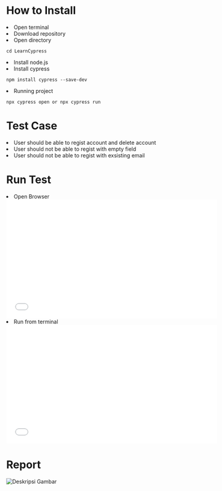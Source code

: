<h1> How to Install </h1>
<u></u>
<li>Open terminal</li>
<li>Download repository</li>
<li>Open directory <pre><code>cd LearnCypress</code></pre> </li>
<li>Install node.js</li>
<li>Install cypress</li>
   <pre><code>npm install cypress --save-dev</code></pre>
<li>Running project</li>
   <pre><code>npx cypress open or npx cypress run</code></pre>

<h1> Test Case </h1>
<u></u>
<li>User should be able to regist account and delete account</li>
<li>User should not be able to regist with empty field</li>
<li>User should not be able to regist with exsisting email</li>

<h1> Run Test </h1>
<u></u>
<li> Open Browser</li>
<iframe width="560" height="315" src="(https://drive.google.com/file/d/1eVWWZqTV1QMfaEK034wcYQImET-Sw1Ro/view?usp=sharing)" frameborder="0" allowfullscreen></iframe>


<li>Run from terminal</li>
<iframe width="560" height="315" src="(https://drive.google.com/file/d/12foVf2re5mdo3uU95KtZtH4KR0ndBnDw/view?usp=sharing)" frameborder="0" allowfullscreen></iframe>


<h1> Report </h1>
<u></u>
<img src="![screencapture-file-Users-niwinpriskilanapitupulu-Desktop-Learn-Cypress-cypress-reports-html-index-html-2024-06-29-21_00_37]
" alt="Deskripsi Gambar">



